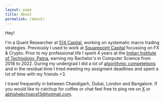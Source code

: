 ```yaml
---
layout: page
title: About
permalink: /about/
---
```


Hey!

I'm a Quant Researcher at [514 Capital](https://514capital.com), working on systematic macro trading strategies. Previously I used to work at [Squarepoint Capital](https://www.squarepoint-capital.com/) focussing on FX & Crypto. Prior to my professional life I spent 4 years at the [Indian Institute of Technology, Patna](https://www.iitp.ac.in/departments/engineering-technology/computer-science-and-engineering), earning my Bachelor's in Computer Science from 2018 to 2022. During my undergrad I did a lot of [algorithmic competetions](https://clist.by/coder/darklight13/) and in the residual time I tried meeting my assigment deadlines and spent a lot of time with my friends <3.

I travel frequently in between Chandigarh, Dubai, London and Bangalore. If you would like to catchup for coffee or chat feel free to ping me on [X](https://x.com/abhiii_13) or abhishekchopra13@hotmail.com.